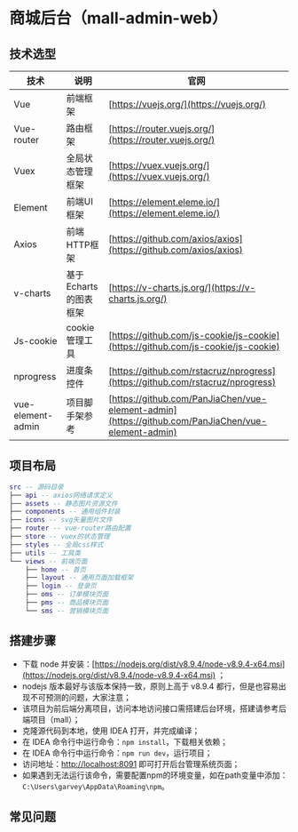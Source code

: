 # 商城后台（mall-admin-web）

## 技术选型

 技术 | 说明 | 官网
---- | ---- | ----
 Vue | 前端框架 | [https://vuejs.org/](https://vuejs.org/)
 Vue-router | 路由框架 | [https://router.vuejs.org/](https://router.vuejs.org/)
 Vuex | 全局状态管理框架 | [https://vuex.vuejs.org/](https://vuex.vuejs.org/)
 Element | 前端UI框架 | [https://element.eleme.io/](https://element.eleme.io/)
 Axios | 前端HTTP框架 | [https://github.com/axios/axios](https://github.com/axios/axios)
 v-charts | 基于Echarts的图表框架 | [https://v-charts.js.org/](https://v-charts.js.org/)
 Js-cookie | cookie管理工具 | [https://github.com/js-cookie/js-cookie](https://github.com/js-cookie/js-cookie)
 nprogress | 进度条控件 | [https://github.com/rstacruz/nprogress](https://github.com/rstacruz/nprogress)
 vue-element-admin | 项目脚手架参考 | [https://github.com/PanJiaChen/vue-element-admin](https://github.com/PanJiaChen/vue-element-admin)


## 项目布局
```lua
src -- 源码目录
├── api -- axios网络请求定义
├── assets -- 静态图片资源文件
├── components -- 通用组件封装
├── icons -- svg矢量图片文件
├── router -- vue-router路由配置
├── store -- vuex的状态管理
├── styles -- 全局css样式
├── utils -- 工具类
└── views -- 前端页面
    ├── home -- 首页
    ├── layout -- 通用页面加载框架
    ├── login -- 登录页
    ├── oms -- 订单模块页面
    ├── pms -- 商品模块页面
    └── sms -- 营销模块页面
```

## 搭建步骤
- 下载 node 并安装：[https://nodejs.org/dist/v8.9.4/node-v8.9.4-x64.msi](https://nodejs.org/dist/v8.9.4/node-v8.9.4-x64.msi) ；
- nodejs 版本最好与该版本保持一致，原则上高于 v8.9.4 都行，但是也容易出现不可预测的问题，大家注意；
- 该项目为前后端分离项目，访问本地访问接口需搭建后台环境，搭建请参考后端项目（mall）；
- 克隆源代码到本地，使用 IDEA 打开，并完成编译；
- 在 IDEA 命令行中运行命令：`npm install`，下载相关依赖；
- 在 IDEA 命令行中运行命令：`npm run dev`，运行项目；
- 访问地址：[http://localhost:8091](http://localhost:8091) 即可打开后台管理系统页面；
- 如果遇到无法运行该命令，需要配置npm的环境变量，如在path变量中添加：`C:\Users\garvey\AppData\Roaming\npm`。

## 常见问题
